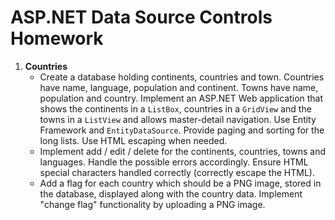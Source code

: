 # ASP.NET Data Source Controls Homework
1. **Countries**
    - Create a database holding continents, countries and town. Countries have name, language, population and continent. Towns have name, population and country. Implement an ASP.NET Web application that shows the continents in a `ListBox`, countries in a `GridView` and the towns in a `ListView` and allows master-detail navigation. Use Entity Framework and `EntityDataSource`. Provide paging and sorting for the long lists. Use HTML escaping when needed.
    - Implement add / edit / delete for the continents, countries, towns and languages. Handle the possible errors accordingly. Ensure HTML special characters handled correctly (correctly escape the HTML).
    - Add a flag for each country which should be a PNG image, stored in the database, displayed along with the country data. Implement "change flag" functionality by uploading a PNG image.